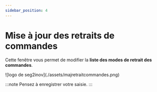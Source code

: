 ```yaml
---
sidebar_position: 4
---
```


# Mise à jour des retraits de commandes

Cette fenêtre vous permet de modifier la **liste des modes de retrait des commandes**.

<div className="contenaireImg">
    ![logo de seg2inov](./assets/majretraitcommandes.png)
    </div>

:::note
Pensez à enregistrer votre saisie.
:::